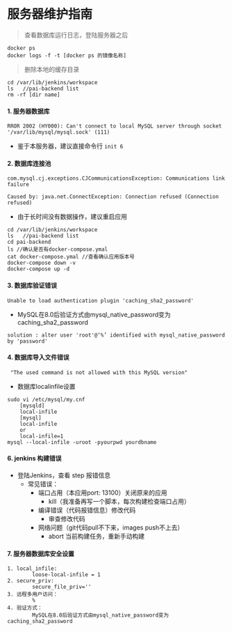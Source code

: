 # 服务器维护指南

> 查看数据库运行日志，登陆服务器之后 
> 
```
docker ps 
docker logs -f -t [docker ps 的镜像名称]
```
>删除本地的缓存目录
>
```
cd /var/lib/jenkins/workspace 
ls   //pai-backend list
rm -rf [dir name]
```


#### 1. 服务器数据库
`RROR 2002 (HY000): Can't connect to local MySQL server through socket '/var/lib/mysql/mysql.sock' (111)`

* 鉴于本服务器，建议直接命令行 `init 6`

#### 2. 数据库连接池
`com.mysql.cj.exceptions.CJCommunicationsException: Communications link failure`

`Caused by: java.net.ConnectException: Connection refused (Connection refused)`

* 由于长时间没有数据操作，建议重启应用

> 
```
cd /var/lib/jenkins/workspace 
ls   //pai-backend list
cd pai-backend
ls //确认是否有docker-compose.ymal
cat docker-compose.ymal //查看确认应用版本号
docker-compose down -v 
docker-compose up -d
```

#### 3. 数据库验证错误
`Unable to load authentication plugin 'caching_sha2_password'`

* MySQL在8.0后验证方式由mysql_native_password变为caching_sha2_password

`solution : alter user 'root'@‘%’ identified with mysql_native_password by 'password'`

#### 4. 数据库导入文件错误

` "The used command is not allowed with this MySQL version"`

* 数据库localinfile设置

>
```
sudo vi /etc/mysql/my.cnf
	[mysqld]
	local-infile 
	[mysql]
	local-infile 
	or
	local-infile=1
mysql --local-infile -uroot -pyourpwd yourdbname
```

#### 6. jenkins 构建错误

* 登陆Jenkins，查看 step 报错信息
	* 常见错误：
		* 端口占用（本应用port: 13100）关闭原来的应用
			* kill（我准备再写一个脚本，每次构建检查端口占用）
		* 编译错误（代码报错信息）修改代码
			* 审查修改代码
		* 网络问题（git代码pull不下来，images push不上去）
			* abort 当前构建任务，重新手动构建

#### 7. 服务器数据库安全设置

>
```
1. local_infile: 
		loose-local-infile = 1
2. secure_priv:
		secure_file_priv=''
3. 远程多用户访问：
		%
4. 验证方式：
		MySQL在8.0后验证方式由mysql_native_password变为caching_sha2_password
```
